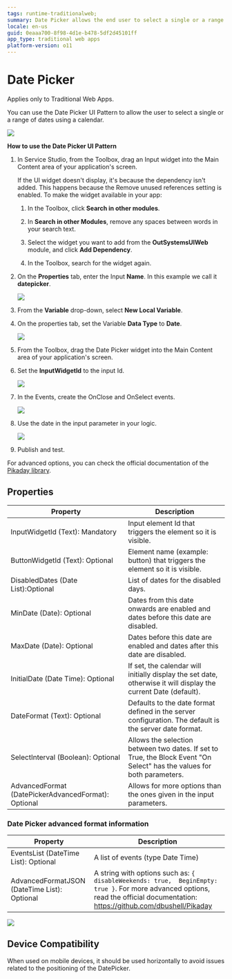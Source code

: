 ```yaml
---
tags: runtime-traditionalweb; 
summary: Date Picker allows the end user to select a single or a range of dates using a calendar.
locale: en-us
guid: 0eaaa700-8f98-4d1e-b478-5df2d45101ff
app_type: traditional web apps
platform-version: o11
---
```


# Date Picker 

<div class="info" markdown="1">

Applies only to Traditional Web Apps.

</div>

You can use the Date Picker UI Pattern to allow the user to select a single or a range of dates using a calendar.

![](<images/datepicker-image-13.png>)

**How to use the Date Picker UI Pattern**

<!-- Drag an input and the DatePicker to the screen and set up the parameters. Only the InputWidgetId parameter is mandatory and must reference an input widget that will show the date picked on the page. -->

1. In Service Studio, from the Toolbox, drag an Input widget into the Main Content area of your application's screen.

    If the UI widget doesn't display, it's because the dependency isn't added. This happens because the Remove unused references setting is enabled. To make the widget available in your app:

    1. In the Toolbox, click **Search in other modules**.

    1. In **Search in other Modules**, remove any spaces between words in your search text.
    
    1. Select the widget you want to add from the **OutSystemsUIWeb** module, and click **Add Dependency**. 
    
    1. In the Toolbox, search for the widget again.

1. On the **Properties** tab, enter the Input **Name**. In this example we call it **datepicker**. 

    ![](<images/datepicker-image-14.png>)

1. From the **Variable** drop-down, select **New Local Variable**.

1. On the properties tab, set the Variable **Data Type** to **Date**.

    ![](<images/datepicker-image-16.png>)
 
1. From the Toolbox, drag the Date Picker widget into the Main Content area of your application's screen.

1. Set the **InputWidgetId** to the input Id. 

    ![](<images/datepicker-image-2.png>)

1. In the Events, create the OnClose and OnSelect events.

    ![](<images/datepicker-image-7.png>)

1. Use the date in the input parameter in your logic.

    ![](<images/datepicker-image-8.png>)

1. Publish and test.


For advanced options, you can check the official documentation of the [Pikaday library](https://github.com/dbushell/Pikaday).

## Properties

| **Property**                                        | **Description**                                                                                                         |
|-----------------------------------------------------|-------------------------------------------------------------------------------------------------------------------------|
| InputWidgetId (Text): Mandatory                     | Input element Id that triggers the element so it is visible.                                                            |
| ButtonWidgetId (Text): Optional                     | Element name (example: button) that  triggers the element so it is visible.                                             |
| DisabledDates (Date List):Optional                  | List of dates for the disabled days.                                                                                    |
| MinDate (Date): Optional                            | Dates from this date onwards are enabled and  dates before this date are disabled.                                      |
| MaxDate (Date): Optional                            | Dates before this date are enabled and dates after this date are disabled.                                              |
| InitialDate (Date Time): Optional                   | If set, the calendar will initially display the set date, otherwise it will display the current Date (default).         |
| DateFormat (Text): Optional                         | Defaults to the date format defined in the server configuration. The default is the server date format.                 |
| SelectInterval (Boolean): Optional                  | Allows the selection between two dates. If set to True, the Block Event "On Select" has the values for both parameters. |
| AdvancedFormat (DatePickerAdvancedFormat): Optional | Allows for more options than the ones given in the input parameters.                                                    |
 

### Date Picker advanced format information

| **Property**                                 | **Description**                                                                                                                                                                  |
|----------------------------------------------|----------------------------------------------------------------------------------------------------------------------------------------------------------------------------------|
| EventsList (DateTime List): Optional         | A list of events (type Date Time)                                                                                                                                                |
| AdvancedFormatJSON (DateTime List): Optional | A string with options such as: `{ disableWeekends: true,  BeginEmpty: true }`. For more advanced options, read the official documentation: <https://github.com/dbushell/Pikaday> |


![](<images/datepicker-gif-1.gif>)

## Device Compatibility

When used on mobile devices, it should be used horizontally to avoid issues related to the positioning of the DatePicker.
